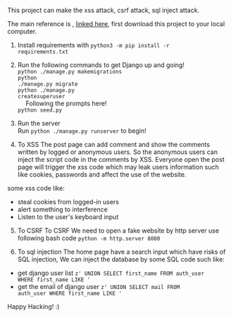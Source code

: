 This project can make the xss attack, csrf attack, sql inject attack.

The main reference is , <a href="https://whitehatways.com/cross-site-scripting-and-cookies-a-delicious-disaster/">linked here</a>, first download this project to your local computer. 

1. Install requirements with
<code>python3 -m pip install -r requirements.txt</code>

2. Run the following commands to get Django up and going!
<br><code>python ./manage.py makemigrations</code>
<br><code>python ./manage.py migrate</code>
<br><code>python ./manage.py createsuperuser</code>
<br>&emsp; Following the prompts here!
<br><code>python seed.py</code>

3. Run the server
<br>Run <code>python ./manage.py runserver</code> to begin!

4. To XSS
The post page can add comment and show the comments written by logged or anonymous users. So the anonymous users can 
inject the script code in the comments by XSS. Everyone open the post page will trigger the xss code which may leak
users information such like cookies, passwords and affect the use of the website.

some xss code like:
- steal cookies from logged-in users
<code><script>alert(document.cookie.split('; ')[1]);</script></code>
- alert something to interference 
<code><script>alert('You've been hacked');</script></code>
- Listen to the user's keyboard input
<code><script>document.addEventListener('keypress', function (event) {console.log(event.key)})</script></code>

5. To CSRF
To CSRF We need to open a fake website by http server use following bash code
<code>python -m http.server 8080</code>


6. To sql injection
The home page have a search input which have risks of SQL injection,
We can inject the database by some SQL code such like:
- get django user list
<code>z' UNION SELECT first_name FROM auth_user WHERE first_name LIKE '</code>
- get the email of django user 
<code>z' UNION SELECT mail FROM auth_user WHERE first_name LIKE '</code>

  
Happy Hacking! :)